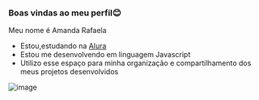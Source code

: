 ### Boas vindas ao meu perfil😊

Meu nome é Amanda Rafaela 

- Estou,estudando na [Alura](https://www.alura.com.br)
- Estou me desenvolvendo em linguagem Javascript 
- Utilizo esse espaço para minha organização e compartilhamento dos meus projetos desenvolvidos

![image](https://github.com/user-attachments/assets/e5d5cf32-52cc-40f4-857e-d963cbd9eaa4)
